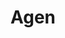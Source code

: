 ---
title: Agen
date: 
draft: false

# descripcion
description : Media argollita con nácar chica

materials: Plata 925

color: Plateado

dimensions: 0,9cm

code: 01-04-0145

type: "Aros"

categories: []

price: $4.060,00

price_eftvo: $3.455,00

# Images
# first image will be shown in the product page
images:
  # - image: "images/path_to_image"
  # La ubicacion de las imagenes es imagenes/Aros/Aros.Piedras/01-04-0145-agen
  - image: "./images/aros/piedras/01-04-0145-media-argollita-con-nacar-chica_a.jpeg"
  - image: "./images/aros/piedras/01-04-0145-media-argollita-con-nacar-chica_b.jpeg"
---